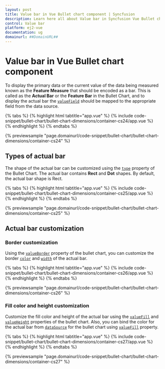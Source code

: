 ```yaml
---
layout: post
title: Value bar in Vue Bullet chart component | Syncfusion
description: Learn here all about Value bar in Syncfusion Vue Bullet chart component of Syncfusion Essential JS 2 and more.
control: Value bar 
platform: ej2-vue
documentation: ug
domainurl: ##DomainURL##
---
```


# Value bar in Vue Bullet chart component

To display the primary data or the current value of the data being measured known as the **Feature Measure** that should be encoded as a bar. This is called as the **Actual Bar** or the **Feature Bar** in the Bullet Chart, and to display the actual bar the [`valueField`](https://ej2.syncfusion.com/vue/documentation/api/bullet-chart/#valuefield) should be mapped to the appropriate field from the data source.

{% tabs %}
{% highlight html tabtitle="app.vue" %}
{% include code-snippet/bullet-chart/bullet-chart-dimensions/container-cs24/app.vue %}
{% endhighlight %}
{% endtabs %}
        
{% previewsample "page.domainurl/code-snippet/bullet-chart/bullet-chart-dimensions/container-cs24" %}

## Types of actual bar

The shape of the actual bar can be customized using the [`type`](https://ej2.syncfusion.com/vue/documentation/api/bullet-chart/#type) property of the Bullet Chart. The actual bar contains **Rect** and **Dot** shapes. By default, the actual bar shape is Rect.

{% tabs %}
{% highlight html tabtitle="app.vue" %}
{% include code-snippet/bullet-chart/bullet-chart-dimensions/container-cs25/app.vue %}
{% endhighlight %}
{% endtabs %}
        
{% previewsample "page.domainurl/code-snippet/bullet-chart/bullet-chart-dimensions/container-cs25" %}

## Actual bar customization

### Border customization

Using the [`valueBorder`](https://ej2.syncfusion.com/vue/documentation/api/bullet-chart/#valueborder) property of the bullet chart, you can customize the border [`color`](https://ej2.syncfusion.com/vue/documentation/api/bullet-chart/borderModel/#color) and [`width`](https://ej2.syncfusion.com/vue/documentation/api/bullet-chart/borderModel/#width) of the actual bar.

{% tabs %}
{% highlight html tabtitle="app.vue" %}
{% include code-snippet/bullet-chart/bullet-chart-dimensions/container-cs26/app.vue %}
{% endhighlight %}
{% endtabs %}
        
{% previewsample "page.domainurl/code-snippet/bullet-chart/bullet-chart-dimensions/container-cs26" %}

### Fill color and height customization

Customize the fill color and height of the actual bar using the [`valueFill`](https://ej2.syncfusion.com/vue/documentation/api/bullet-chart/#valuefill) and [`valueHeight`](https://ej2.syncfusion.com/vue/documentation/api/bullet-chart/#valueheight) properties of the bullet chart. Also, you can bind the color for the actual bar from [`dataSource`](https://ej2.syncfusion.com/vue/documentation/api/bullet-chart/#datasource) for the bullet chart using [`valueFill`](https://ej2.syncfusion.com/vue/documentation/api/bullet-chart/#valuefill) property.

{% tabs %}
{% highlight html tabtitle="app.vue" %}
{% include code-snippet/bullet-chart/bullet-chart-dimensions/container-cs27/app.vue %}
{% endhighlight %}
{% endtabs %}
        
{% previewsample "page.domainurl/code-snippet/bullet-chart/bullet-chart-dimensions/container-cs27" %}